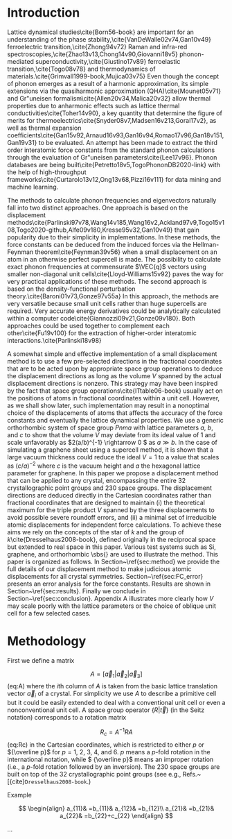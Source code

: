 # Introduction


Lattice dynamical studies\cite{Born56-book} are important for an 
understanding of the 
phase stability,\cite{VanDeWalle02v74,Gan10v49} ferroelectric transition,\cite{Zhong94v72} Raman and 
infra-red spectroscopies,\cite{Zhao13v13,Chong14v90,Giovanni18v5} 
phonon-mediated superconductivity,\cite{Giustino17v89}
ferroelastic transition,\cite{Togo08v78} 
and
thermodynamics of materials.\cite{Grimvall1999-book,Mujica03v75}
Even though the concept of phonon emerges as a result of a harmonic approximation, its simple extensions
via the quasiharmonic approximation (QHA)\cite{Mounet05v71}
and Gr\"uneisen formalism\cite{Allen20v34,Malica20v32} 
allow thermal properties due to anharmonic effects such as 
lattice thermal conductivities\cite{Toher14v90}, a key quantity that determine the figure of merits for thermoelectrics\cite{Snyder08v7,Madsen16v213,Gorai17v2}, as well as 
thermal expansion  coefficients\cite{Gan15v92,Arnaud16v93,Gan16v94,Romao17v96,Gan18v151,Gan19v31} to be evaluated.  An attempt has been made to extract  the third order interatomic force constants from
the standard phonon calculations through the evaluation of Gr\"uneisen parameters\cite{Lee17v96}.
Phonon databases are being built\cite{Petretto18v5,TogoPhononDB2020-link} with the
help of high-throughput frameworks\cite{Curtarolo13v12,Ong13v68,Pizzi16v111} for data mining and machine learning.

The methods to calculate phonon frequencies
and eigenvectors naturally fall into two distinct approaches. 
One approach is based on the displacement methods\cite{Parlinski97v78,Wang14v185,Wang16v2,Ackland97v9,Togo15v108,Togo2020-github,Alfe09v180,Kresse95v32,Gan10v49} that gain popularity due to their
simplicity in implementations. In these methods,
 the force constants can be deduced from the induced forces via
the Hellman-Feynman theorem\cite{Feynman39v56} when 
a small displacement on an atom in an otherwise perfect supercell is made.
The possibility to calculate exact 
phonon frequencies at commensurate $\VEC{q}$ vectors
using smaller non-diagonal unit cells\cite{Lloyd-Williams15v92} paves the way for
very practical applications of these methods.
The second 
approach is
based on the density-functional perturbation theory.\cite{Baroni01v73,Gonze97v55a}
In this approach, the methods are very versatile because
small unit cells rather than huge supercells
are required. Very accurate energy derivatives could be analytically calculated
within a computer code\cite{Giannozzi09v21,Gonze09v180}.
Both approaches could be used together to 
complement each other\cite{Fu19v100} for the extraction of higher-order 
interatomic interactions.\cite{Parlinski18v98}

A somewhat simple and effective implementation of
a small displacement method is to use
a few pre-selected directions in the fractional coordinates that are to be acted upon by
appropriate space group operations to deduce the displacement
directions as long as the volume $V$
spanned by the actual displacement directions is nonzero. 
This strategy may have been inspired by the fact that
space group operations\cite{ITtable06-book} usually act on the 
positions of atoms in fractional coordinates within a unit cell.
However, as we shall show later, such
implementation may result in a nonoptimal choice of the displacements of atoms that 
affects the accuracy of the force constants and eventually the lattice dynamical
properties. We use a generic
 orthorhombic system of space group $Pnma$ with lattice parameters 
$a$, $b$, and $c$
to show that the volume $V$ may deviate from its ideal value of 1 and 
scale unfavorably
as $2(a/b)^{-1} \rightarrow 0 $ as  $a \gg b$. 
In the case of simulating a graphene sheet using a supercell method, it is 
shown that a large vacuum thickness could reduce the ideal $V=1$ to 
a value that scales as $(c/a)^{-2}$ where $c$ is the vacuum height and $a$ the 
hexagonal lattice parameter for graphene. In this paper
we propose a displacement method that can be applied to any crystal, encompassing the 
entire 32 crystallographic point groups and 230 space groups.
The displacement directions are deduced directly in the Cartesian
coordinates rather than fractional coordinates
that are designed to maintain (i) the theoretical maximum for the 
triple product $V$ spanned by the three displacements
to avoid possible severe roundoff errors, and (ii) a minimal set of irreducible atomic displacements for independent force calculations.
To achieve these aims we rely on the concepts of the star of $k$ and the group of $k$\cite{Dresselhaus2008-book}, defined originally in the 
reciprocal space but extended to real space in this paper.
Various test systems such as Si, graphene, and orthorhombic
\sbs{} are used to illustrate the method.
This paper is organized as follows. In Section~\ref{sec:method}
we provide the full details 
of our displacement method to make judicious atomic displacements for all crystal symmetries.   Section~\ref{sec:FC_error} 
presents an error analysis for the force constants. Results are shown in Section~\ref{sec:results}. Finally we conclude in Section~\ref{sec:conclusion}. Appendix
A illustrates more clearly how $V$ may scale poorly with the lattice parameters or the choice of
oblique unit cell for a few selected cases.

# Methodology

First we define a matrix

$$
A=[ \vec{a}_1|\vec{a}_2 | \vec{a}_3]
$$ (eq:A)
where
the $i$th column of $A$ is taken from
the basic lattice translation vector $\vec{a}_i$ of a crystal.
For simplicity
we use $A$ to describe a primitive cell but it could be easily
extended to deal with a conventional unit cell or even a nonconventional
unit cell.
A space group operator $\{ R | \vec{t} \}$
(in the Seitz notation) corresponds
to a rotation matrix

$$
R_c = A^{-1} R A
$$ (eq:Rc)
in the Cartesian coordinates, which is restricted to
either $p$ or ${\overline p}$ for $p= 1$, $2$, $3$, $4$, and $6$.
$p$ means a $p$-fold rotation in the international
notation, while $ {\overline p}$ means an
improper rotation (i.e., a $p$-fold rotation followed by an inversion).
The 230 space groups are built on top of
the 32 crystallographic
point groups (see e.g., Refs.~[{cite}`Dresselhaus2008-book`.)



Example

$$
\begin{align}
a_{11}& =b_{11}&
  a_{12}& =b_{12}\\
a_{21}& =b_{21}&
  a_{22}& =b_{22}+c_{22}
\end{align}
$$


...

```{bibliography}
```

